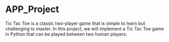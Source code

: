 # APP_Project
Tic Tac Toe is a classic two-player game that is simple to learn but challenging to master. In this project, we will implement a Tic Tac Toe game in Python that can be played between two human players.
